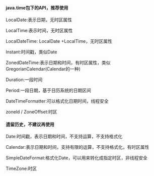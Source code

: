 #### java.time包下的API，推荐使用

LocalDate:表示日期，无时区属性

LocalTime:表示时间，无时区属性

LocalDateTime: LocalDate +LocalTime，无时区属性

lnstant:时间戳，类似Date

ZonedDateTime:表示日期和时间，有时区属性，类似GregorianCalendar(Calendar的一种)

Duration:一段时间

Period:一段日期，基于日历系统的日期区间

DateTimeFormatter:可以格式化日期时间，线程安全

zoneld / ZoneOffset:时区



#### 遗留历史，不建议再使用

Date:时间戳，表示日期和时间，不支持运算，不支持格式化

Calendar:表示日期和时间，支持有限的运算，不支持格式化，有时区属性

SimpleDateFormat:格式化Date，可以用来转化成指定时区，非线程安全

TimeZone:时区